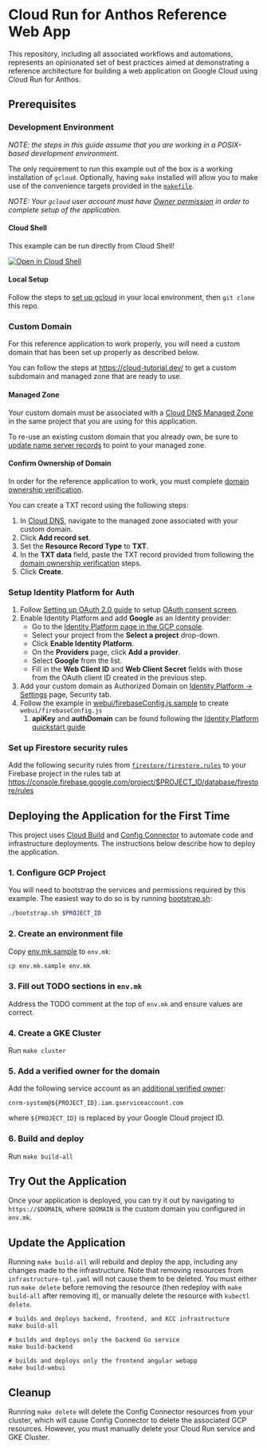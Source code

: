 # Cloud Run for Anthos Reference Web App

This repository, including all associated workflows and automations, represents
an opinionated set of best practices aimed at demonstrating a reference architecture
for building a web application on Google Cloud using Cloud Run for Anthos.

## Prerequisites

### Development Environment

*NOTE: the steps in this guide assume that you are working in a POSIX-based development environment.*

The only requirement to run this example out of the box is a working installation of `gcloud`. Optionally, having `make` installed will allow you to make use of the
convenience targets provided in the [`makefile`][].

*NOTE: Your `gcloud` user account must have [Owner permission][] in order to complete setup of
the application.*

#### Cloud Shell

This example can be run directly from Cloud Shell!

[![Open in Cloud Shell](https://gstatic.com/cloudssh/images/open-btn.svg)](https://ssh.cloud.google.com/cloudshell/editor?cloudshell_git_repo=https%3A%2F%2Fgithub.com%2FGoogleCloudPlatform%2Fcloud-run-anthos-reference-web-app&cloudshell_git_branch=master)

#### Local Setup

Follow the steps to [set up gcloud][] in your local environment, then `git clone` this repo.

### Custom Domain

For this reference application to work properly, you will need a custom domain that has been
set up properly as described below.

You can follow the steps at https://cloud-tutorial.dev/ to get a custom subdomain and managed zone that are
ready to use.

#### Managed Zone

Your custom domain must be associated with a [Cloud DNS Managed Zone][] in the same project that
you are using for this application.

To re-use an existing custom domain that you already own, be sure to [update name server records][]
to point to your managed zone.

#### Confirm Ownership of Domain

In order for the reference application to work, you must complete [domain ownership verification][].

You can create a TXT record using the following steps:

1. In [Cloud DNS][], navigate to the managed zone associated with your custom domain.
2. Click **Add record set**.
3. Set the **Resource Record Type** to **TXT**.
4. In the **TXT data** field, paste the TXT record provided from following the [domain ownership verification][] steps.
5. Click **Create**.

### Setup Identity Platform for Auth

1. Follow [Setting up OAuth 2.0 guide][] to setup [OAuth consent screen][].
2. Enable Identity Platform and add **Google** as an Identity provider:
   * Go to the [Identity Platform page in the GCP console][].
   * Select your project from the **Select a project** drop-down.
   * Click **Enable Identity Platform**.
   * On the **Providers** page, click **Add a provider**.
   * Select **Google** from the list.
   * Fill in the **Web Client ID** and **Web Client Secret** fields with those from the OAuth client ID created in the previous step.
3. Add your custom domain as Authorized Domain on [Identity Platform -> Settings][] page, Security tab.
4. Follow the example in [webui/firebaseConfig.js.sample](webui/firebaseConfig.js.sample) to create `webui/firebaseConfig.js`
    1. **apiKey** and **authDomain** can be found following the [Identity Platform quickstart guide][]

### Set up Firestore security rules

Add the following security rules from [`firestore/firestore.rules`](firestore/firestore.rules) to your Firebase project in the rules tab at
https://console.firebase.google.com/project/$PROJECT_ID/database/firestore/rules

## Deploying the Application for the First Time
This project uses [Cloud Build][] and [Config Connector][] to automate code and infrastructure deployments.
The instructions below describe how to deploy the application.

### 1. Configure GCP Project

You will need to bootstrap the services and permissions required by this example.
The easiest way to do so is by running [bootstrap.sh](bootstrap.sh):

```bash
./bootstrap.sh $PROJECT_ID
```

### 2. Create an environment file
Copy [env.mk.sample](env.mk.sample) to `env.mk`:

```bash
cp env.mk.sample env.mk
```

### 3. Fill out TODO sections in `env.mk`

Address the TODO comment at the top of `env.mk` and ensure values are correct.

### 4. Create a GKE Cluster

Run `make cluster`

### 5. Add a verified owner for the domain

Add the following service account as an [additional verified owner][]:

`cnrm-system@${PROJECT_ID}.iam.gserviceaccount.com`

where `${PROJECT_ID}` is replaced by your Google Cloud project ID.

### 6. Build and deploy

Run `make build-all`

## Try Out the Application

Once your application is deployed, you can try it out by navigating to `https://$DOMAIN`, where `$DOMAIN` is the custom domain
you configured in `env.mk`.

## Update the Application
Running `make build-all` will rebuild and deploy the app, including any changes made to the infrastructure. Note that removing resources from `infrastructure-tpl.yaml` will not cause them to be deleted. You must either run `make delete` before
removing the resource (then redeploy with `make build-all` after removing it), or manually delete the resource with `kubectl delete`.

```shell
# builds and deploys backend, frontend, and KCC infrastructure
make build-all

# builds and deploys only the backend Go service
make build-backend

# builds and deploys only the frontend angular webapp
make build-webui
```

## Cleanup
Running `make delete` will delete the Config Connector resources from your cluster, which will cause Config Connector to delete the associated GCP resources.
However, you must manually delete your Cloud Run service and GKE Cluster.

[Cloud Build]: https://cloud.google.com/cloud-build/docs
[Config Connector]: https://cloud.google.com/config-connector/docs
[Cloud DNS Managed Zone]: https://cloud.google.com/dns/zones
[Cloud DNS]: https://console.cloud.google.com/net-services/dns/zones
[update name server records]: https://cloud.google.com/dns/docs/migrating#update_your_registrars_name_server_records
[domain ownership verification]: https://cloud.google.com/storage/docs/domain-name-verification#verification
[additional verified owner]: https://cloud.google.com/storage/docs/domain-name-verification?_ga=2.256052552.-234301672.1582050261#additional_verified_owners
[Identity Platform quickstart guide]: https://cloud.google.com/identity-platform/docs/quickstart-email-password#sign_the_user_in
[Identity Platform page in the GCP console]: https://console.cloud.google.com/marketplace/details/google-cloud-platform/customer-identity
[OAuth consent screen]: https://console.cloud.google.com/apis/credentials/consent
[Identity Platform -> Settings]: https://console.cloud.google.com/customer-identity/settings
[Setting up OAuth 2.0 guide]: https://support.google.com/cloud/answer/6158849?hl=en
[set up gcloud]: https://cloud.google.com/sdk/docs
[`makefile`]: makefile
[Owner permission]: https://console.cloud.google.com/iam-admin/roles/details/roles%3Cowner
